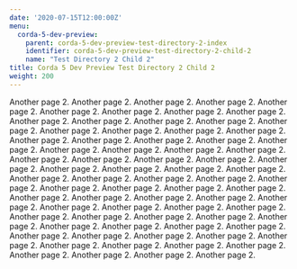```yaml
---
date: '2020-07-15T12:00:00Z'
menu:
  corda-5-dev-preview:
    parent: corda-5-dev-preview-test-directory-2-index
    identifier: corda-5-dev-preview-test-directory-2-child-2
    name: "Test Directory 2 Child 2"
title: Corda 5 Dev Preview Test Directory 2 Child 2
weight: 200
---
```


Another page 2. Another page 2. Another page 2. Another page 2. Another page 2. Another page 2. Another page 2. Another page 2. Another page 2. Another page 2. Another page 2. Another page 2. Another page 2. Another page 2. Another page 2. Another page 2. Another page 2. Another page 2. Another page 2. Another page 2. Another page 2. Another page 2. Another page 2. Another page 2. Another page 2. Another page 2. Another page 2. Another page 2. Another page 2. Another page 2. Another page 2. Another page 2. Another page 2. Another page 2. Another page 2. Another page 2. Another page 2. Another page 2. Another page 2. Another page 2. Another page 2. Another page 2. Another page 2. Another page 2. Another page 2. Another page 2. Another page 2. Another page 2. Another page 2. Another page 2. Another page 2. Another page 2. Another page 2. Another page 2. Another page 2. Another page 2. Another page 2. Another page 2. Another page 2. Another page 2. Another page 2. Another page 2. Another page 2. Another page 2. Another page 2. Another page 2. Another page 2. Another page 2. Another page 2. Another page 2. Another page 2. Another page 2. Another page 2. Another page 2. Another page 2. Another page 2.
